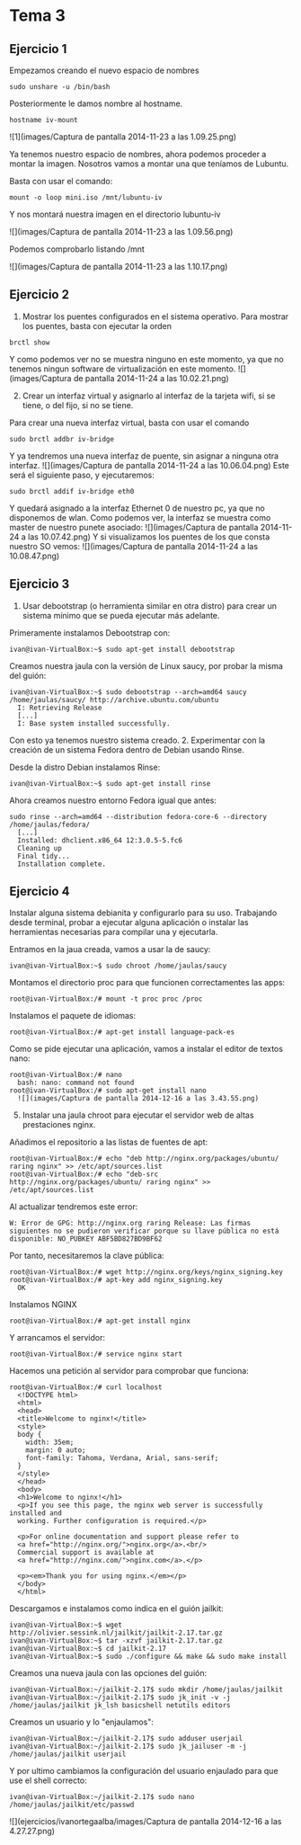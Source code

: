 # Tema 3
## Ejercicio 1
Empezamos creando el nuevo espacio de nombres

```
sudo unshare -u /bin/bash
```
Posteriormente le damos nombre al hostname.

```
hostname iv-mount
```

![1](images/Captura de pantalla 2014-11-23 a las 1.09.25.png)

Ya tenemos nuestro espacio de nombres, ahora podemos proceder a montar la imagen. Nosotros vamos a montar una que teníamos de Lubuntu.

Basta con usar el comando:

```
mount -o loop mini.iso /mnt/lubuntu-iv
```
Y nos montará nuestra imagen en el directorio lubuntu-iv

![](images/Captura de pantalla 2014-11-23 a las 1.09.56.png)

Podemos comprobarlo listando /mnt

![](images/Captura de pantalla 2014-11-23 a las 1.10.17.png)

## Ejercicio 2

1. Mostrar los puentes configurados en el sistema operativo.
Para mostrar los puentes, basta con ejecutar la orden

```
brctl show
```
Y como podemos ver no se muestra ninguno en este momento, ya que no tenemos ningun software de virtualización en este momento.
![](images/Captura de pantalla 2014-11-24 a las 10.02.21.png)

2. Crear un interfaz virtual y asignarlo al interfaz de la tarjeta wifi, si se tiene, o del fijo, si no se tiene.

Para crear una nueva interfaz virtual, basta con usar el comando

```
sudo brctl addbr iv-bridge
```

Y ya tendremos una nueva interfaz de puente, sin asignar a ninguna otra interfaz.
![](images/Captura de pantalla 2014-11-24 a las 10.06.04.png)
Este será el siguiente paso, y ejecutaremos:
```
sudo brctl addif iv-bridge eth0
```
Y quedará asignado a la interfaz Ethernet 0 de nuestro pc, ya que no disponemos de wlan. Como podemos ver, la interfaz se muestra como master de nuestro punete asociado:
![](images/Captura de pantalla 2014-11-24 a las 10.07.42.png)
Y si visualizamos los puentes de los que consta nuestro SO vemos:
![](images/Captura de pantalla 2014-11-24 a las 10.08.47.png)

## Ejercicio 3
1. Usar debootstrap (o herramienta similar en otra distro) para crear un sistema mínimo que se pueda ejecutar más adelante.

Primeramente instalamos Debootstrap con:

```
ivan@ivan-VirtualBox:~$ sudo apt-get install debootstrap
```
Creamos nuestra jaula con la versión de Linux saucy, por probar la misma del guión:
```
ivan@ivan-VirtualBox:~$ sudo debootstrap --arch=amd64 saucy /home/jaulas/saucy/ http://archive.ubuntu.com/ubuntu
  I: Retrieving Release
  [...]
  I: Base system installed successfully.
```
Con esto ya tenemos nuestro sistema creado.
2. Experimentar con la creación de un sistema Fedora dentro de Debian usando Rinse.

Desde la distro Debian instalamos Rinse:
```
ivan@ivan-VirtualBox:~$ sudo apt-get install rinse
```
Ahora creamos nuestro entorno Fedora igual que antes:
```
sudo rinse --arch=amd64 --distribution fedora-core-6 --directory /home/jaulas/fedora/
  [...]
  Installed: dhclient.x86_64 12:3.0.5-5.fc6
  Cleaning up
  Final tidy...
  Installation complete.
```
## Ejercicio 4

Instalar alguna sistema debianita y configurarlo para su uso. Trabajando desde terminal, probar a ejecutar alguna aplicación o instalar las herramientas necesarias para compilar una y ejecutarla.

Entramos en la jaua creada, vamos a usar la de saucy:
```
ivan@ivan-VirtualBox:~$ sudo chroot /home/jaulas/saucy
```
Montamos el directorio proc para que funcionen correctamentes las apps:
```
root@ivan-VirtualBox:/# mount -t proc proc /proc
```
Instalamos el paquete de idiomas:
```
root@ivan-VirtualBox:/# apt-get install language-pack-es
```

Como se pide ejecutar una aplicación, vamos a instalar el editor de textos nano:
```
root@ivan-VirtualBox:/# nano
  bash: nano: command not found
root@ivan-VirtualBox:/# sudo apt-get install nano
  ![](images/Captura de pantalla 2014-12-16 a las 3.43.55.png)
```

5. Instalar una jaula chroot para ejecutar el servidor web de altas prestaciones nginx.

Añadimos el repositorio a las listas de fuentes de apt:

```
root@ivan-VirtualBox:/# echo "deb http://nginx.org/packages/ubuntu/ raring nginx" >> /etc/apt/sources.list
root@ivan-VirtualBox:/# echo "deb-src http://nginx.org/packages/ubuntu/ raring nginx" >> /etc/apt/sources.list
```

Al actualizar tendremos este error:

```
W: Error de GPG: http://nginx.org raring Release: Las firmas siguientes no se pudieron verificar porque su llave pública no está disponible: NO_PUBKEY ABF5BD827BD9BF62
```

Por tanto, necesitaremos la clave pública:

```
root@ivan-VirtualBox:/# wget http://nginx.org/keys/nginx_signing.key
root@ivan-VirtualBox:/# apt-key add nginx_signing.key
  OK
```

Instalamos NGINX
```
root@ivan-VirtualBox:/# apt-get install nginx
```

Y arrancamos el servidor:

```
root@ivan-VirtualBox:/# service nginx start
```

Hacemos una petición al servidor para comprobar que funciona:

```
root@ivan-VirtualBox:/# curl localhost
  <!DOCTYPE html>
  <html>
  <head>
  <title>Welcome to nginx!</title>
  <style>
  body {
    width: 35em;
    margin: 0 auto;
    font-family: Tahoma, Verdana, Arial, sans-serif;
  }
  </style>
  </head>
  <body>
  <h1>Welcome to nginx!</h1>
  <p>If you see this page, the nginx web server is successfully installed and
  working. Further configuration is required.</p>

  <p>For online documentation and support please refer to
  <a href="http://nginx.org/">nginx.org</a>.<br/>
  Commercial support is available at
  <a href="http://nginx.com/">nginx.com</a>.</p>

  <p><em>Thank you for using nginx.</em></p>
  </body>
  </html>
```
Descargamos e instalamos como indica en el guión jailkit:

```
ivan@ivan-VirtualBox:~$ wget http://olivier.sessink.nl/jailkit/jailkit-2.17.tar.gz
ivan@ivan-VirtualBox:~$ tar -xzvf jailkit-2.17.tar.gz
ivan@ivan-VirtualBox:~$ cd jailkit-2.17
ivan@ivan-VirtualBox:~$ sudo ./configure && make && sudo make install
```

Creamos una nueva jaula con las opciones del guión:

```
ivan@ivan-VirtualBox:~/jailkit-2.17$ sudo mkdir /home/jaulas/jailkit
ivan@ivan-VirtualBox:~/jailkit-2.17$ sudo jk_init -v -j /home/jaulas/jailkit jk_lsh basicshell netutils editors
```

Creamos un usuario y lo "enjaulamos":

```
ivan@ivan-VirtualBox:~/jailkit-2.17$ sudo adduser userjail
ivan@ivan-VirtualBox:~/jailkit-2.17$ sudo jk_jailuser -m -j /home/jaulas/jailkit userjail
```
Y por ultimo cambiamos la configuración del usuario enjaulado para que use el shell correcto:

```
ivan@ivan-VirtualBox:~/jailkit-2.17$ sudo nano /home/jaulas/jailkit/etc/passwd
```
![](ejercicios/ivanortegaalba/images/Captura de pantalla 2014-12-16 a las 4.27.27.png)
